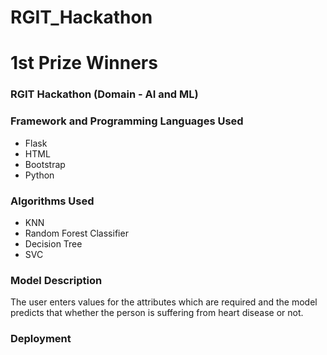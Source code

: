 # RGIT_Hackathon
# 1st Prize Winners

### RGIT Hackathon (Domain - AI and ML)

### Framework and Programming  Languages Used

* Flask
* HTML
* Bootstrap
* Python

### Algorithms Used

* KNN
* Random Forest  Classifier
* Decision Tree
* SVC

### Model Description

The user enters values for  the attributes which are  required and the model  predicts that whether the  person is suffering from  heart disease or not.

### Deployment








